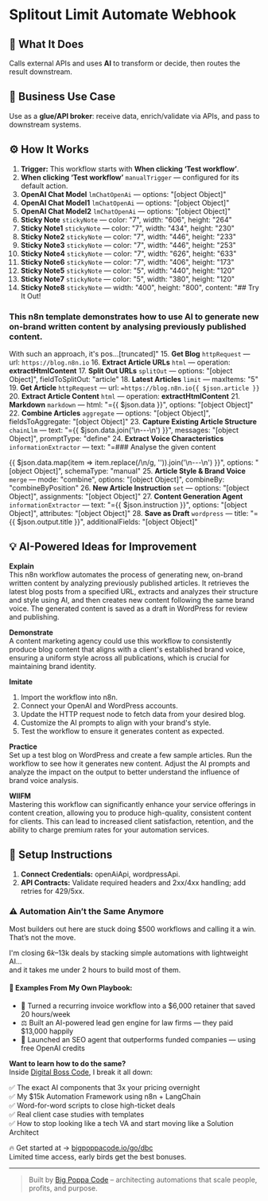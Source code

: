 # Splitout Limit Automate Webhook
## 🚀 What It Does
Calls external APIs and uses **AI** to transform or decide, then routes the result downstream.

## 💼 Business Use Case
Use as a **glue/API broker**: receive data, enrich/validate via APIs, and pass to downstream systems.

## ⚙️ How It Works
1. **Trigger:** This workflow starts with **When clicking ‘Test workflow’**.
2. **When clicking ‘Test workflow’** `manualTrigger` — configured for its default action.
3. **OpenAI Chat Model** `lmChatOpenAi` — options: "[object Object]"
4. **OpenAI Chat Model1** `lmChatOpenAi` — options: "[object Object]"
5. **OpenAI Chat Model2** `lmChatOpenAi` — options: "[object Object]"
6. **Sticky Note** `stickyNote` — color: "7", width: "606", height: "264"
7. **Sticky Note1** `stickyNote` — color: "7", width: "434", height: "230"
8. **Sticky Note2** `stickyNote` — color: "7", width: "446", height: "233"
9. **Sticky Note3** `stickyNote` — color: "7", width: "446", height: "253"
10. **Sticky Note4** `stickyNote` — color: "7", width: "626", height: "633"
11. **Sticky Note6** `stickyNote` — color: "7", width: "406", height: "173"
12. **Sticky Note5** `stickyNote` — color: "5", width: "440", height: "120"
13. **Sticky Note7** `stickyNote` — color: "5", width: "380", height: "120"
14. **Sticky Note8** `stickyNote` — width: "400", height: "800", content: "## Try It Out!
### This n8n template demonstrates how to use AI to generate new on-brand written content by analysing previously published content.

With such an approach, it's pos…[truncated]"
15. **Get Blog** `httpRequest` — url: `https://blog.n8n.io`
16. **Extract Article URLs** `html` — operation: **extractHtmlContent**
17. **Split Out URLs** `splitOut` — options: "[object Object]", fieldToSplitOut: "article"
18. **Latest Articles** `limit` — maxItems: "5"
19. **Get Article** `httpRequest` — url: `=https://blog.n8n.io{{ $json.article }}`
20. **Extract Article Content** `html` — operation: **extractHtmlContent**
21. **Markdown** `markdown` — html: "={{ $json.data }}", options: "[object Object]"
22. **Combine Articles** `aggregate` — options: "[object Object]", fieldsToAggregate: "[object Object]"
23. **Capture Existing Article Structure** `chainLlm` — text: "={{ $json.data.join('\n---\n') }}", messages: "[object Object]", promptType: "define"
24. **Extract Voice Characteristics** `informationExtractor` — text: "=### Analyse the given content

{{ $json.data.map(item => item.replace(/\n/g, '')).join('\n---\n') }}", options: "[object Object]", schemaType: "manual"
25. **Article Style & Brand Voice** `merge` — mode: "combine", options: "[object Object]", combineBy: "combineByPosition"
26. **New Article Instruction** `set` — options: "[object Object]", assignments: "[object Object]"
27. **Content Generation Agent** `informationExtractor` — text: "={{ $json.instruction }}", options: "[object Object]", attributes: "[object Object]"
28. **Save as Draft** `wordpress` — title: "={{ $json.output.title }}", additionalFields: "[object Object]"

## 💡 AI-Powered Ideas for Improvement
**Explain**  
This n8n workflow automates the process of generating new, on-brand written content by analyzing previously published articles. It retrieves the latest blog posts from a specified URL, extracts and analyzes their structure and style using AI, and then creates new content following the same brand voice. The generated content is saved as a draft in WordPress for review and publishing.

**Demonstrate**  
A content marketing agency could use this workflow to consistently produce blog content that aligns with a client's established brand voice, ensuring a uniform style across all publications, which is crucial for maintaining brand identity.

**Imitate**  
1. Import the workflow into n8n.
2. Connect your OpenAI and WordPress accounts.
3. Update the HTTP request node to fetch data from your desired blog.
4. Customize the AI prompts to align with your brand's style.
5. Test the workflow to ensure it generates content as expected.

**Practice**  
Set up a test blog on WordPress and create a few sample articles. Run the workflow to see how it generates new content. Adjust the AI prompts and analyze the impact on the output to better understand the influence of brand voice analysis.

**WIIFM**  
Mastering this workflow can significantly enhance your service offerings in content creation, allowing you to produce high-quality, consistent content for clients. This can lead to increased client satisfaction, retention, and the ability to charge premium rates for your automation services.

## 🔧 Setup Instructions
1. **Connect Credentials:** openAiApi, wordpressApi.
2. **API Contracts:** Validate required headers and 2xx/4xx handling; add retries for 429/5xx.

### ⚠️ Automation Ain’t the Same Anymore

Most builders out here are stuck doing $500 workflows and calling it a win.  
That’s not the move.  

I'm closing $6k–$13k deals by stacking simple automations with lightweight AI...  
and it takes me under 2 hours to build most of them.

#### 🧠 Examples From My Own Playbook:
- 🔁 Turned a recurring invoice workflow into a $6,000 retainer that saved 20 hours/week  
- ⚖️ Built an AI-powered lead gen engine for law firms — they paid $13,000 happily  
- 🚀 Launched an SEO agent that outperforms funded companies — using free OpenAI credits  

**Want to learn how to do the same?**  
Inside [Digital Boss Code](https://bigpoppacode.io/go/dbc), I break it all down:

✅ The exact AI components that 3x your pricing overnight  
✅ My $15k Automation Framework using n8n + LangChain  
✅ Word-for-word scripts to close high-ticket deals  
✅ Real client case studies with templates  
✅ How to stop looking like a tech VA and start moving like a Solution Architect  

🔥 Get started at → [bigpoppacode.io/go/dbc](https://bigpoppacode.io/go/dbc)  
Limited time access, early birds get the best bonuses.

---
> Built by [Big Poppa Code](https://bigpoppacode.io) – architecting automations that scale people, profits, and purpose.
